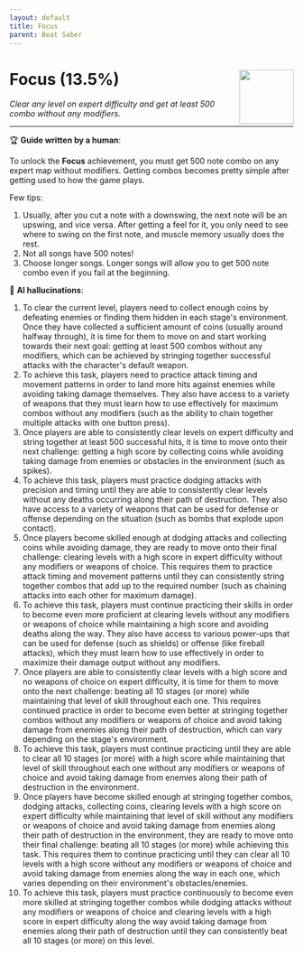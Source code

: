 ```yaml
---
layout: default
title: Focus
parent: Beat Saber
---
```


# Focus (13.5%) <img style="float: right;" src="https://cdn.cloudflare.steamstatic.com/steamcommunity/public/images/apps/620980/8dc0cc3d40cb0b42c84d24bd09b15f3af14cdc21.jpg" width="96" height="96">

_Clear any level on expert difficulty and get at least 500 combo without any modifiers._

***

:trophy: **Guide written by a human**:

To unlock the **Focus** achievement, you must get 500 note combo on any expert map without modifiers. Getting combos becomes pretty simple after getting used to how the game plays. 

Few tips:
1. Usually, after you cut a note with a downswing, the next note will be an upswing, and vice versa. After getting a feel for it, you only need to see where to swing on the first note, and muscle memory usually does the rest.
2. Not all songs have 500 notes! 
3. Choose longer songs. Longer songs will allow you to get 500 note combo even if you fail at the beginning.

:robot: **AI hallucinations**:

1. To clear the current level, players need to collect enough coins by defeating enemies or finding them hidden in each stage's environment. Once they have collected a sufficient amount of coins (usually around halfway through), it is time for them to move on and start working towards their next goal: getting at least 500 combos without any modifiers, which can be achieved by stringing together successful attacks with the character's default weapon.
2. To achieve this task, players need to practice attack timing and movement patterns in order to land more hits against enemies while avoiding taking damage themselves. They also have access to a variety of weapons that they must learn how to use effectively for maximum combos without any modifiers (such as the ability to chain together multiple attacks with one button press).
3. Once players are able to consistently clear levels on expert difficulty and string together at least 500 successful hits, it is time to move onto their next challenge: getting a high score by collecting coins while avoiding taking damage from enemies or obstacles in the environment (such as spikes).
4. To achieve this task, players must practice dodging attacks with precision and timing until they are able to consistently clear levels without any deaths occurring along their path of destruction. They also have access to a variety of weapons that can be used for defense or offense depending on the situation (such as bombs that explode upon contact).
5. Once players become skilled enough at dodging attacks and collecting coins while avoiding damage, they are ready to move onto their final challenge: clearing levels with a high score in expert difficulty without any modifiers or weapons of choice. This requires them to practice attack timing and movement patterns until they can consistently string together combos that add up to the required number (such as chaining attacks into each other for maximum damage).
6. To achieve this task, players must continue practicing their skills in order to become even more proficient at clearing levels without any modifiers or weapons of choice while maintaining a high score and avoiding deaths along the way. They also have access to various power-ups that can be used for defense (such as shields) or offense (like fireball attacks), which they must learn how to use effectively in order to maximize their damage output without any modifiers.
7. Once players are able to consistently clear levels with a high score and no weapons of choice on expert difficulty, it is time for them to move onto the next challenge: beating all 10 stages (or more) while maintaining that level of skill throughout each one. This requires continued practice in order to become even better at stringing together combos without any modifiers or weapons of choice and avoid taking damage from enemies along their path of destruction, which can vary depending on the stage's environment.
8. To achieve this task, players must continue practicing until they are able to clear all 10 stages (or more) with a high score while maintaining that level of skill throughout each one without any modifiers or weapons of choice and avoid taking damage from enemies along their path of destruction in the environment.
9. Once players have become skilled enough at stringing together combos, dodging attacks, collecting coins, clearing levels with a high score on expert difficulty while maintaining that level of skill without any modifiers or weapons of choice and avoid taking damage from enemies along their path of destruction in the environment, they are ready to move onto their final challenge: beating all 10 stages (or more) while achieving this task. This requires them to continue practicing until they can clear all 10 levels with a high score without any modifiers or weapons of choice and avoid taking damage from enemies along the way in each one, which varies depending on their environment's obstacles/enemies.
10. To achieve this task, players must practice continuously to become even more skilled at stringing together combos while dodging attacks without any modifiers or weapons of choice and clearing levels with a high score in expert difficulty along the way avoid taking damage from enemies along their path of destruction until they can consistently beat all 10 stages (or more) on this level.
